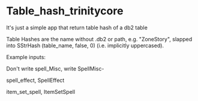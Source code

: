 # Table_hash_trinitycore
It's just a simple app that return table hash of a db2 table 


Table Hashes are the name without .db2 or path, e.g. "ZoneStory", slapped into SStrHash (table_name, false, 0) (i.e. implicitly uppercased).

Example inputs:

Don't write spell_Misc, write SpellMisc-

spell_effect, SpellEffect

item_set_spell, ItemSetSpell
